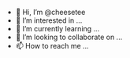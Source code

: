 - 👋 Hi, I’m @cheesetee
- 👀 I’m interested in ...
- 🌱 I’m currently learning ...
- 💞️ I’m looking to collaborate on ...
- 📫 How to reach me ...

<!---
cheesetee/cheesetee is a ✨ special ✨ repository because its `README.md` (this file) appears on your GitHub profile.
You can click the Preview link to take a look at your changes.
--->
